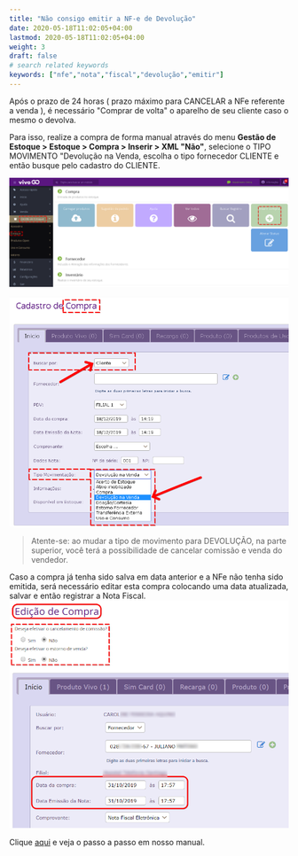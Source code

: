 ```yaml
---
title: "Não consigo emitir a NF-e de Devolução"
date: 2020-05-18T11:02:05+04:00
lastmod: 2020-05-18T11:02:05+04:00
weight: 3
draft: false
# search related keywords
keywords: ["nfe","nota","fiscal","devolução","emitir"]
---
```


Após o prazo de 24 horas ( prazo máximo para CANCELAR a NFe referente a venda ), é necessário "Comprar de volta" o aparelho de seu cliente caso o mesmo o devolva.

Para isso, realize a compra de forma manual através do menu __Gestão de Estoque > Estoque > Compra > Inserir > XML "Não"__, selecione o TIPO MOVIMENTO "Devolução na Venda, escolha o tipo fornecedor CLIENTE e então busque pelo cadastro do CLIENTE.

![image example](compra.png "Inserir Compra")

![image example](devolucao.png "Devolução na venda")

> Atente-se: ao mudar a tipo de movimento para DEVOLUÇÃO, na parte superior, você terá a possibilidade de cancelar comissão e venda do vendedor.

Caso a compra já tenha sido salva em data anterior e a NFe não tenha sido emitida, será necessário editar esta compra colocando uma data atualizada, salvar e então registrar a Nota Fiscal.
![image example](alterar-data.png "Alterar data")

Clique [aqui](https://before.atlassian.net/wiki/spaces/SYSCOR/pages/598573067/Compra+por+Devolu+o+de+Venda) e veja o passo a passo em nosso manual.
